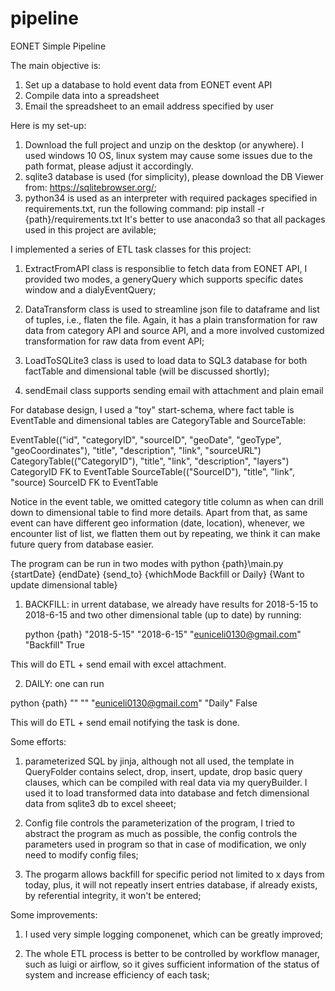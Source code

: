 # pipeline
EONET Simple Pipeline

The main objective is:
1. Set up a database to hold event data from EONET event API
2. Compile data into a spreadsheet
3. Email the spreadsheet to an email address specified by user

Here is my set-up:
1. Download the full project and unzip on the desktop (or anywhere). I used windows 10 OS, linux system may cause some issues 
   due to  the path format, please adjust it accordingly.
2. sqlite3 database is used (for simplicity), please download the DB Viewer from: https://sqlitebrowser.org/;
3. python34 is used as an interpreter with required packages specified in requirements.txt, run the following command:
   pip install -r {path}/requirements.txt
   It's better to use anaconda3 so that all packages used in this project are avilable;

I implemented a series of ETL task classes for this project:

1. ExtractFromAPI class is responsiblie to fetch data from EONET API, I provided two modes, a generyQuery which supports 
   specific dates window and a dialyEventQuery;

2. DataTransform class is used to streamline json file to dataframe and list of tuples, i.e., flaten the file. Again, it has 
   a plain transformation for raw data from category API and source API, and a more involved customized transformation for 
   raw data from event API;

3. LoadToSQLite3 class is used to load data to SQL3 database for both factTable and dimensional table (will be discussed shortly);

4. sendEmail class supports sending email with attachment and plain email

For database design, I used a "toy" start-schema, where fact table is EventTable and dimensional tables are CategoryTable and SourceTable:

EventTable(("id", "categoryID", "sourceID", "geoDate", "geoType", "geoCoordinates"), "title", "description", "link",
             "sourceURL") 
CategoryTable(("CategoryID"), "title", "link", "description", "layers") CategoryID FK to EventTable
SourceTable(("SourceID"), "title", "link", "source) SourceID FK to EventTable

Notice in the event table, we omitted category title column as when can drill down to dimensional table to find more details. Apart from that, as same event can have different geo information (date, location), whenever, we encounter list of list, we flatten them out by repeating, we think it can make future query from database easier.

The program can be run in two modes with 
python {path}\main.py {startDate} {endDate} {send_to} {whichMode Backfill or Daily} {Want to update dimensional table}

1. BACKFILL: in urrent database, we already have results for 2018-5-15 to 2018-6-15 and two other dimensional table (up to date) by running:

   python {path} "2018-5-15" "2018-6-15" "euniceli0130@gmail.com" "Backfill" True

This will do ETL + send email with excel attachment.

2. DAILY: one can run

  python {path} "" "" "euniceli0130@gmail.com" "Daily" False

This will do ETL + send email notifying the task is done.

Some efforts:

1. parameterized SQL by jinja, although not all used, the template in QueryFolder contains select, drop, insert, update, drop 
   basic query clauses, which can be compiled with real data via my queryBuilder. I used it to load transformed data into 
   database and fetch dimensional data from sqlite3 db to excel sheeet;
   
2. Config file controls the parameterization of the program, I tried to abstract the program as much as possible, the config 
   controls the parameters used in program so that in case of modification, we only need to modify config files;
 
3. The progarm allows backfill for specific period not limited to x days from today, plus, it will not repeatly insert entries
   database, if already exists, by referential integrity, it won't be entered;

Some improvements:
 
 1. I used very simple logging componenet, which can be greatly improved;
 
 2. The whole ETL process is better to be controlled by workflow manager, such as luigi or airflow, so it gives
    sufficient information of the status of system and increase efficiency of each task;







